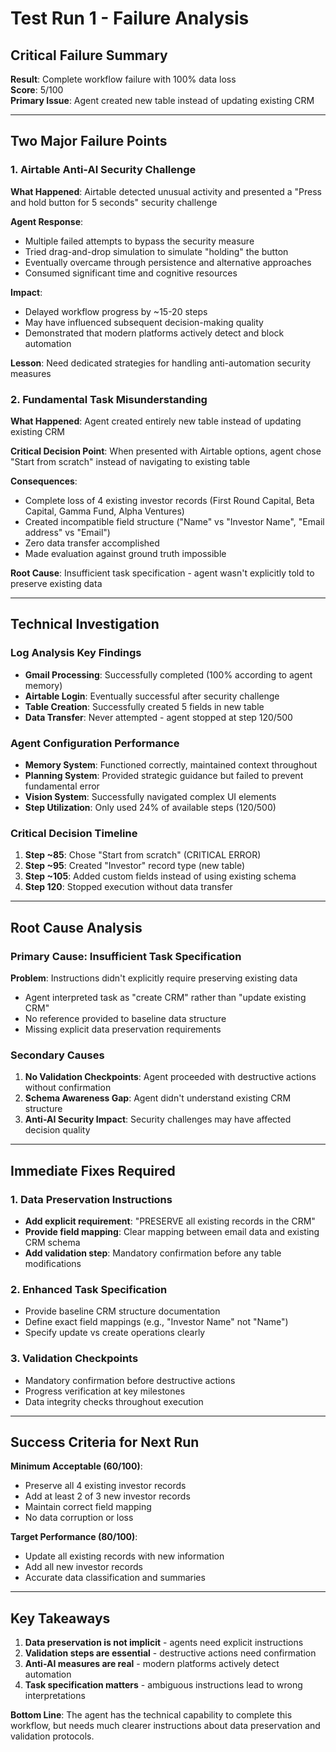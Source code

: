 # Test Run 1 - Failure Analysis

## Critical Failure Summary
**Result**: Complete workflow failure with 100% data loss  
**Score**: 5/100  
**Primary Issue**: Agent created new table instead of updating existing CRM

---

## Two Major Failure Points

### 1. Airtable Anti-AI Security Challenge
**What Happened**: Airtable detected unusual activity and presented a "Press and hold button for 5 seconds" security challenge

**Agent Response**:
- Multiple failed attempts to bypass the security measure
- Tried drag-and-drop simulation to simulate "holding" the button
- Eventually overcame through persistence and alternative approaches
- Consumed significant time and cognitive resources

**Impact**: 
- Delayed workflow progress by ~15-20 steps
- May have influenced subsequent decision-making quality
- Demonstrated that modern platforms actively detect and block automation

**Lesson**: Need dedicated strategies for handling anti-automation security measures

### 2. Fundamental Task Misunderstanding
**What Happened**: Agent created entirely new table instead of updating existing CRM

**Critical Decision Point**: When presented with Airtable options, agent chose "Start from scratch" instead of navigating to existing table

**Consequences**:
- Complete loss of 4 existing investor records (First Round Capital, Beta Capital, Gamma Fund, Alpha Ventures)
- Created incompatible field structure ("Name" vs "Investor Name", "Email address" vs "Email")
- Zero data transfer accomplished
- Made evaluation against ground truth impossible

**Root Cause**: Insufficient task specification - agent wasn't explicitly told to preserve existing data

---

## Technical Investigation

### Log Analysis Key Findings
- **Gmail Processing**: Successfully completed (100% according to agent memory)
- **Airtable Login**: Eventually successful after security challenge
- **Table Creation**: Successfully created 5 fields in new table
- **Data Transfer**: Never attempted - agent stopped at step 120/500

### Agent Configuration Performance
- **Memory System**: Functioned correctly, maintained context throughout
- **Planning System**: Provided strategic guidance but failed to prevent fundamental error
- **Vision System**: Successfully navigated complex UI elements
- **Step Utilization**: Only used 24% of available steps (120/500)

### Critical Decision Timeline
1. **Step ~85**: Chose "Start from scratch" (CRITICAL ERROR)
2. **Step ~95**: Created "Investor" record type (new table)
3. **Step ~105**: Added custom fields instead of using existing schema
4. **Step 120**: Stopped execution without data transfer

---

## Root Cause Analysis

### Primary Cause: Insufficient Task Specification
**Problem**: Instructions didn't explicitly require preserving existing data
- Agent interpreted task as "create CRM" rather than "update existing CRM"
- No reference provided to baseline data structure
- Missing explicit data preservation requirements

### Secondary Causes
1. **No Validation Checkpoints**: Agent proceeded with destructive actions without confirmation
2. **Schema Awareness Gap**: Agent didn't understand existing CRM structure
3. **Anti-AI Security Impact**: Security challenges may have affected decision quality

---

## Immediate Fixes Required

### 1. Data Preservation Instructions
- **Add explicit requirement**: "PRESERVE all existing records in the CRM"
- **Provide field mapping**: Clear mapping between email data and existing CRM schema
- **Add validation step**: Mandatory confirmation before any table modifications

### 2. Enhanced Task Specification
- Provide baseline CRM structure documentation
- Define exact field mappings (e.g., "Investor Name" not "Name")
- Specify update vs create operations clearly

### 3. Validation Checkpoints
- Mandatory confirmation before destructive actions
- Progress verification at key milestones
- Data integrity checks throughout execution

---

## Success Criteria for Next Run

**Minimum Acceptable (60/100)**:
- Preserve all 4 existing investor records
- Add at least 2 of 3 new investor records
- Maintain correct field mapping
- No data corruption or loss

**Target Performance (80/100)**:
- Update all existing records with new information
- Add all new investor records
- Accurate data classification and summaries

---

## Key Takeaways

1. **Data preservation is not implicit** - agents need explicit instructions
2. **Validation steps are essential** - destructive actions need confirmation
3. **Anti-AI measures are real** - modern platforms actively detect automation
4. **Task specification matters** - ambiguous instructions lead to wrong interpretations

**Bottom Line**: The agent has the technical capability to complete this workflow, but needs much clearer instructions about data preservation and validation protocols. 